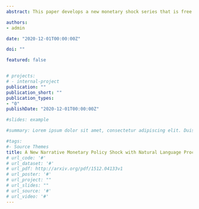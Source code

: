 ```yaml
---
abstract: This paper develops a new monetary shock series that is free of the information channel by combining computational text analysis methods with a narrative approach. Dictionary methods as well as a correlated topic model are used to quantify the informational content published by the Federal Open Market Committee. This exercise empirically approximates the signal extraction problem of private agents and hence, the text-based variables can be used to free changes in the federal funds rate from the information channel. At the same time, controlling for the textual information in central bank minutes is enough to obtain unpredictable shocks. The new shock series cannot be predicted by Greenbook forecasts or macroeconomic factors obtained through principal component analysis. It is then shown that these two features, contrary to more conventional monetary policy shock measures, make the new series robust to changes in the estimation period. Notably, contractionary shocks are no longer expansionary for the post 1983 period.

authors:
- admin

date: "2020-12-01T00:00:00Z"

doi: ""

featured: false


# projects:
# - internal-project
publication: ""
publication_short: ""
publication_types:
- "0"
publishDate: "2020-12-01T00:00:00Z"

#slides: example

#summary: Lorem ipsum dolor sit amet, consectetur adipiscing elit. Duis posuere tellus ac convallis placerat. Proin tincidunt magna sed ex sollicitudin condimentum.

#tags:
#- Source Themes
title: A New Narrative Monetary Policy Shock with Natural Language Processing
# url_code: '#'
# url_dataset: '#'
# url_pdf: http://arxiv.org/pdf/1512.04133v1
# url_poster: '#'
# url_project: ""
# url_slides: ""
# url_source: '#'
# url_video: '#'
---
```

